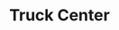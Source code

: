 ---
title: "Truck Center"
url: /san-vicente/truck-center-ruta-provincial-13/
shop: Autowerkstatt
---